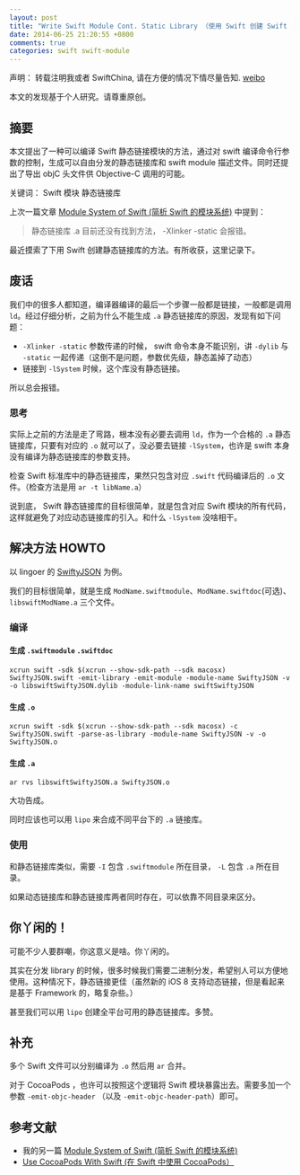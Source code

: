 ```yaml
---
layout: post
title: "Write Swift Module Cont. Static Library （使用 Swift 创建 Swift 模块 - 静态链接库）"
date: 2014-06-25 21:20:55 +0800
comments: true
categories: swift swift-module
---
```

声明： 转载注明我或者 SwiftChina, 请在方便的情况下情尽量告知. [weibo](http://weibo.com/234632333)

本文的发现基于个人研究。请尊重原创。

## 摘要

本文提出了一种可以编译 Swift 静态链接模块的方法，通过对 swift 编译命令行参数的控制，生成可以自由分发的静态链接库和 swift module 描述文件。同时还提出了导出 objC 头文件供 Objective-C 调用的可能。

关键词： Swift 模块 静态链接库

上次一篇文章 [Module System of Swift (简析 Swift 的模块系统)](http://andelf.github.io/blog/2014/06/19/modules-for-swift/) 中提到：

> 静态链接库 .a 目前还没有找到方法， -Xlinker -static 会报错。

最近摸索了下用 Swift 创建静态链接库的方法。有所收获，这里记录下。

## 废话

我们中的很多人都知道，编译器编译的最后一个步骤一般都是链接，一般都是调用 ``ld``。经过仔细分析，之前为什么不能生成 ``.a`` 静态链接库的原因，发现有如下问题：

- ``-Xlinker -static`` 参数传递的时候， swift 命令本身不能识别，讲 ``-dylib`` 与 ``-static`` 一起传递（这倒不是问题，参数优先级，静态盖掉了动态）
- 链接到 ``-lSystem`` 时候，这个库没有静态链接。

所以总会报错。

### 思考

实际上之前的方法是走了弯路，根本没有必要去调用 ``ld``，作为一个合格的 ``.a`` 静态链接库，只要有对应的 ``.o`` 就可以了，没必要去链接 ``-lSystem``，也许是 swift 本身没有编译为静态链接库的参数支持。

检查 Swift 标准库中的静态链接库，果然只包含对应 ``.swift`` 代码编译后的 ``.o`` 文件。（检查方法是用 ``ar -t libName.a``）

说到底， Swift 静态链接库的目标很简单，就是包含对应 Swift 模块的所有代码，这样就避免了对应动态链接库的引入。和什么 ``-lSystem`` 没啥相干。

## 解决方法 HOWTO

以 lingoer 的 [SwiftyJSON](https://github.com/lingoer/SwiftyJSON) 为例。

我们的目标很简单，就是生成 ``ModName.swiftmodule``、``ModName.swiftdoc``(可选)、``libswiftModName.a`` 三个文件。

### 编译

#### 生成 ``.swiftmodule`` ``.swiftdoc``

```
xcrun swift -sdk $(xcrun --show-sdk-path --sdk macosx) SwiftyJSON.swift -emit-library -emit-module -module-name SwiftyJSON -v -o libswiftSwiftyJSON.dylib -module-link-name swiftSwiftyJSON
```

#### 生成 ``.o``

```
xcrun swift -sdk $(xcrun --show-sdk-path --sdk macosx) -c SwiftyJSON.swift -parse-as-library -module-name SwiftyJSON -v -o SwiftyJSON.o
```

#### 生成 ``.a``

```
ar rvs libswiftSwiftyJSON.a SwiftyJSON.o
```

大功告成。

同时应该也可以用 ``lipo`` 来合成不同平台下的 ``.a`` 链接库。

### 使用

和静态链接库类似，需要 ``-I`` 包含 ``.swiftmodule`` 所在目录， ``-L`` 包含 ``.a`` 所在目录。

如果动态链接库和静态链接库两者同时存在，可以依靠不同目录来区分。

## 你丫闲的！

可能不少人要群嘲，你这意义是啥。你丫闲的。

其实在分发 library 的时候，很多时候我们需要二进制分发，希望别人可以方便地使用。这种情况下，静态链接更佳（虽然新的 iOS 8 支持动态链接，但是看起来是基于 Framework 的，略复杂些。）

甚至我们可以用 ``lipo`` 创建全平台可用的静态链接库。多赞。

## 补充

多个 Swift 文件可以分别编译为 ``.o`` 然后用 ``ar`` 合并。

对于 CocoaPods ，也许可以按照这个逻辑将 Swift 模块暴露出去。需要多加一个参数 ``-emit-objc-header`` （以及 ``-emit-objc-header-path``）即可。

## 参考文献

- 我的另一篇 [Module System of Swift (简析 Swift 的模块系统)](http://andelf.github.io/blog/2014/06/19/modules-for-swift/)
- [Use CocoaPods With Swift (在 Swift 中使用 CocoaPods）](http://andelf.github.io/blog/2014/06/23/use-cocoapods-with-swift/)

